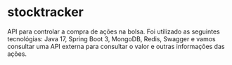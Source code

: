 # stocktracker
API para controlar a compra de ações na bolsa. Foi utilizado as seguintes tecnológias: Java 17, Spring Boot 3, MongoDB, Redis, Swagger e vamos consultar uma API externa para consultar o valor e outras informações das ações.
